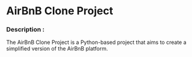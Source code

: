 # AirBnB Clone Project

### Description :
The AirBnB Clone Project is a Python-based project that aims to create a simplified version of the AirBnB platform.
